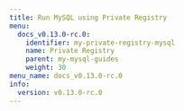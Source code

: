 ```yaml
---
title: Run MySQL using Private Registry
menu:
  docs_v0.13.0-rc.0:
    identifier: my-private-registry-mysql
    name: Private Registry
    parent: my-mysql-guides
    weight: 30
menu_name: docs_v0.13.0-rc.0
info:
  version: v0.13.0-rc.0
---
```


